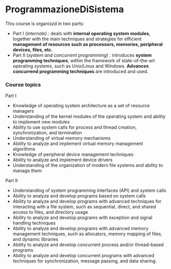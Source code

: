 # ProgrammazioneDiSistema

This course is organiszd in two parts: 
- Part I (*internals*) :  deals with **internal operating system modules**, together with the main techniques and strategies for efficient **management of resources such as processors, memories, peripheral devices, files, etc.**
- Part II (*system and concurrent programming*) :  introduces **system programming techniques**, within the framework of state-of-the-art operating systems, such as Unix/Linux and Windows. **Advances concurrend programming techniques** are introduced and used.

### Course topics
Part I
- Knowledge of operating system architecture as a set of resource managers
- Understanding of the kernel modules of the operating system and ability to implement new modules
- Ability to use system calls for process and thread creation, synchronization, and termination
- Understanding of virtual memory mechanisms
- Ability to analyze and implement virtual memory management algorithms
- Knowledge of peripheral device management techniques
- Ability to analyze and implement device drivers
- Understanding of the organization of modern file systems and ability to manage them

Part II
- Understanding of system programming interfaces (API) and system calls
- Ability to analyze and develop programs based on system calls
- Ability to analyze and develop programs with advanced techniques for interacting with a file system, such as sequential, direct, and shared access to files, and directory usage
- Ability to analyze and develop programs with exception and signal handling techniques
- Ability to analyze and develop programs with advanced memory management techniques, such as allocators, memory mapping of files, and dynamic libraries
- Ability to analyze and develop concurrent process and/or thread-based programs
- Ability to analyze and develop concurrent programs with advanced techniques for synchronization, message passing, and data sharing.
